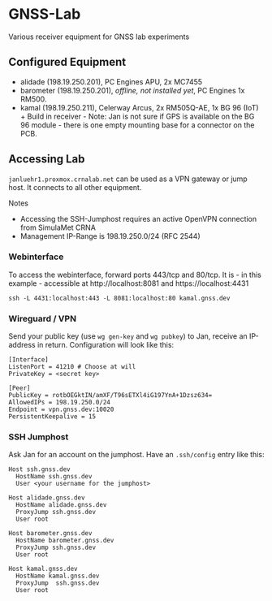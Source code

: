 # GNSS-Lab
Various receiver equipment for GNSS lab experiments

## Configured Equipment

* alidade (198.19.250.201), PC Engines APU, 2x MC7455 
* barometer (198.19.250.201), *offline, not installed yet*, PC Engines 1x RM500.
* kamal (198.19.250.211), Celerway Arcus, 2x RM505Q-AE, 1x BG 96 (IoT) + Build in receiver - Note: Jan is not sure if GPS is available on the BG 96 module - there is one empty mounting base for a connector on the PCB.

## Accessing Lab

`janluehr1.proxmox.crnalab.net` can be used as a VPN gateway or jump host. It connects to all other equipment.

Notes
 
* Accessing the SSH-Jumphost requires an active OpenVPN connection from SimulaMet CRNA
* Management IP-Range is 198.19.250.0/24 (RFC 2544)

### Webinterface

To access the webinterface, forward ports 443/tcp and 80/tcp. It is - in this example - accessible at http://localhost:8081 and https://localhost:4431

`ssh -L 4431:localhost:443 -L 8081:localhost:80 kamal.gnss.dev`

### Wireguard / VPN

Send your public key (use `wg gen-key` and `wg pubkey`) to Jan, receive an IP-address in return. Configuration will look like this:

```
[Interface]
ListenPort = 41210 # Choose at will
PrivateKey = <secret key>

[Peer]
PublicKey = rotbOEGktIN/amXF/T96sETXl4iG197YnA+1Dzsz634=
AllowedIPs = 198.19.250.0/24
Endpoint = vpn.gnss.dev:10020
PersistentKeepalive = 15
```

### SSH Jumphost

Ask Jan for an account on the jumphost. Have an `.ssh/config` entry like this:
``` 
Host ssh.gnss.dev
  HostName ssh.gnss.dev
  User <your username for the jumphost>

Host alidade.gnss.dev
  HostName alidade.gnss.dev
  ProxyJump ssh.gnss.dev
  User root

Host barometer.gnss.dev
  HostName barometer.gnss.dev
  ProxyJump ssh.gnss.dev
  User root

Host kamal.gnss.dev
  HostName kamal.gnss.dev
  ProxyJump  ssh.gnss.dev
  User root
```


